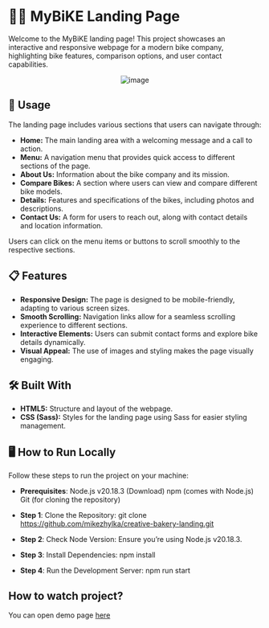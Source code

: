 # 🚴‍♂️ MyBiKE Landing Page

Welcome to the MyBiKE landing page! This project showcases an interactive and responsive webpage for a modern bike company, highlighting bike features, comparison options, and user contact capabilities.

<div style="text-align: center;">
    <img src="https://github.com/user-attachments/assets/a3fad097-6387-4489-8d83-e11f4e68f538" alt="image">
</div>

## 🍰 Usage

The landing page includes various sections that users can navigate through:

- **Home:** The main landing area with a welcoming message and a call to action.
- **Menu:** A navigation menu that provides quick access to different sections of the page.
- **About Us:** Information about the bike company and its mission.
- **Compare Bikes:** A section where users can view and compare different bike models.
- **Details:** Features and specifications of the bikes, including photos and descriptions.
- **Contact Us:** A form for users to reach out, along with contact details and location information.

Users can click on the menu items or buttons to scroll smoothly to the respective sections.

## 📋 Features

- **Responsive Design:** The page is designed to be mobile-friendly, adapting to various screen sizes.
- **Smooth Scrolling:** Navigation links allow for a seamless scrolling experience to different sections.
- **Interactive Elements:** Users can submit contact forms and explore bike details dynamically.
- **Visual Appeal:** The use of images and styling makes the page visually engaging.

## 🛠️ Built With

- **HTML5:** Structure and layout of the webpage.
- **CSS (Sass):** Styles for the landing page using Sass for easier styling management.

## 🖥️ How to Run Locally

Follow these steps to run the project on your machine:

- **Prerequisites**: Node.js v20.18.3 (Download) npm (comes with Node.js) Git (for cloning the repository)

- **Step 1**: Clone the Repository: git clone https://github.com/mikezhylka/creative-bakery-landing.git

- **Step 2**: Check Node Version: Ensure you’re using Node.js v20.18.3.

- **Step 3**: Install Dependencies: npm install

- **Step 4**: Run the Development Server: npm run start

## How to watch project?

You can open demo page [here](https://mikezhylka.github.io/my-bike/)


